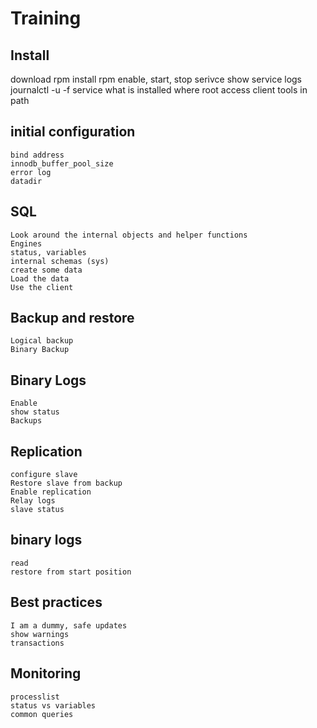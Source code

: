 # Training

## Install

download rpm
install rpm
enable, start, stop serivce
show service logs
    journalctl -u -f service
what is installed where
    root access
    client tools in path


## initial configuration

    bind address
    innodb_buffer_pool_size
    error log
    datadir

## SQL

    Look around the internal objects and helper functions
    Engines
    status, variables
    internal schemas (sys)
    create some data
    Load the data
    Use the client

## Backup and restore
    
    Logical backup
    Binary Backup

## Binary Logs

    Enable
    show status
    Backups

## Replication

    configure slave
    Restore slave from backup
    Enable replication
    Relay logs
    slave status

## binary logs

    read
    restore from start position

## Best practices

    I am a dummy, safe updates
    show warnings
    transactions

## Monitoring

    processlist
    status vs variables
    common queries
    


